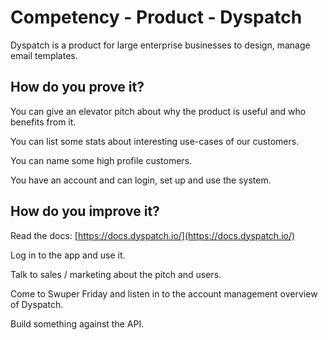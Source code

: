 # Competency - Product - Dyspatch

Dyspatch is a product for large enterprise businesses to design, manage email templates.

## How do you prove it?

You can give an elevator pitch about why the product is useful and who benefits from it.

You can list some stats about interesting use-cases of our customers.  

You can name some high profile customers.

You have an account and can login, set up and use the system.

## How do you improve it?

Read the docs: [https://docs.dyspatch.io/](https://docs.dyspatch.io/) 

Log in to the app and use it.

Talk to sales / marketing about the pitch and users.

Come to Swuper Friday and listen in to the account management overview of Dyspatch.

Build something against the API.

